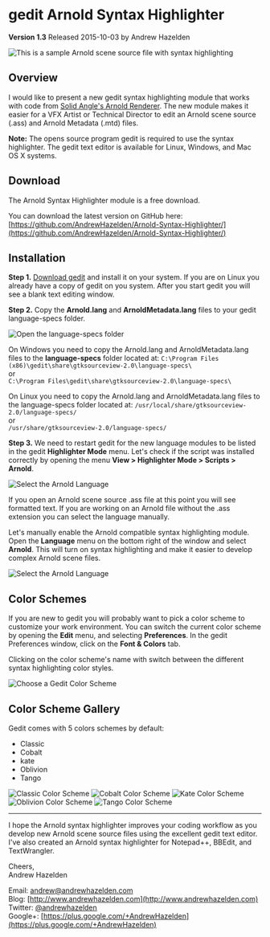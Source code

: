 # gedit Arnold Syntax Highlighter  #
**Version 1.3** Released 2015-10-03
by Andrew Hazelden

![This is a sample Arnold scene source file with syntax highlighting](screenshots/gedit-arnold-highlighter.png)

## Overview ##
I would like to present a new gedit syntax highlighting module that works with code from [Solid Angle's Arnold Renderer](http://www.solidangle.com/). The new module makes it easier for a VFX Artist or Technical Director to edit an Arnold scene source (.ass) and Arnold Metadata (.mtd) files.

**Note:** The opens source program gedit is required to use the syntax highlighter. The gedit text editor is available for Linux, Windows, and Mac OS X systems.

## Download ##

The Arnold Syntax Highlighter module is a free download.

You can download the latest version on GitHub here:   
[https://github.com/AndrewHazelden/Arnold-Syntax-Highlighter/](https://github.com/AndrewHazelden/Arnold-Syntax-Highlighter/)

## Installation ##

**Step 1.**  [Download gedit](https://projects.gnome.org/gedit/) and install it on your system. If you are on Linux you already have a copy of gedit on you system. After you start gedit you will see a blank text editing window.


**Step 2.**  Copy the **Arnold.lang** and **ArnoldMetadata.lang** files to your gedit language-specs folder.

![Open the language-specs folder](screenshots/gedit-arnold-folder.png)

On Windows you need to copy the Arnold.lang and ArnoldMetadata.lang files to the **language-specs** folder located at:
    `C:\Program Files (x86)\gedit\share\gtksourceview-2.0\language-specs\`  
or  
    `C:\Program Files\gedit\share\gtksourceview-2.0\language-specs\`  
  
On Linux you need to copy the  Arnold.lang and ArnoldMetadata.lang files to the language-specs folder located at:
     `/usr/local/share/gtksourceview-2.0/language-specs/`  
or  
     `/usr/share/gtksourceview-2.0/language-specs/`  

     
**Step 3.**  We need to restart gedit for the new language modules to be listed in the gedit **Highlighter Mode** menu. Let's check if the script was installed correctly by opening the menu **View > Highlighter Mode > Scripts > Arnold**.

![Select the Arnold Language](screenshots/gedit-arnold-highlight-mode.png)

If you open an Arnold scene source .ass file at this point you will see formatted text. If you are working on an Arnold file without the .ass extension you can select the language manually.


Let's manually enable the Arnold compatible syntax highlighting module. Open the **Language** menu on the bottom right of the window and select **Arnold**. This will turn on syntax highlighting and make it easier to develop complex Arnold scene files.
 
![Select the Arnold Language](screenshots/gedit-arnold-languages-menu.png)

## Color Schemes ##
If you are new to gedit you will probably want to pick a color scheme to customize your work environment. You can switch the current color scheme by opening the **Edit** menu, and selecting **Preferences**. In the gedit Preferences window, click on the **Font & Colors** tab.

Clicking on the color scheme's name with switch between the different syntax highlighting color styles.

![Choose a Gedit Color Scheme](screenshots/gedit-color-schemes.png)

## Color Scheme Gallery ##

Gedit comes with 5 colors schemes by default:  

- Classic
- Cobalt
- kate
- Oblivion
- Tango

![Classic Color Scheme](screenshots/gedit-classic.png)
![Cobalt Color Scheme](screenshots/gedit-cobalt.png)
![Kate Color Scheme](screenshots/gedit-kate.png)
![Oblivion Color Scheme](screenshots/gedit-oblivion.png)
![Tango Color Scheme](screenshots/gedit-tango.png)

* * *

I hope the Arnold syntax highlighter improves your coding workflow as you develop new Arnold scene source files using the excellent gedit text editor. I've also created an Arnold syntax highlighter for Notepad++, BBEdit, and TextWrangler.

Cheers,    
Andrew Hazelden

Email: [andrew@andrewhazelden.com](mailto:andrew@andrewhazelden.com)   
Blog: [http://www.andrewhazelden.com](http://www.andrewhazelden.com)  
Twitter: [@andrewhazelden](https://twitter.com/andrewhazelden)  
Google+: [https://plus.google.com/+AndrewHazelden](https://plus.google.com/+AndrewHazelden)
